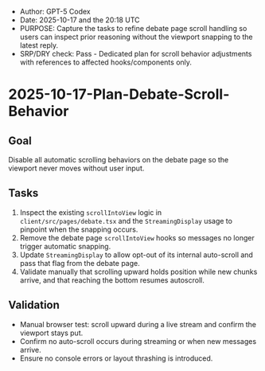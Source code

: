 * Author: GPT-5 Codex
* Date: 2025-10-17 and the 20:18 UTC
* PURPOSE: Capture the tasks to refine debate page scroll handling so users can inspect prior reasoning without the viewport snapping to the latest reply.
* SRP/DRY check: Pass - Dedicated plan for scroll behavior adjustments with references to affected hooks/components only.

# 2025-10-17-Plan-Debate-Scroll-Behavior

## Goal
Disable all automatic scrolling behaviors on the debate page so the viewport never moves without user input.

## Tasks
1. Inspect the existing `scrollIntoView` logic in `client/src/pages/debate.tsx` and the `StreamingDisplay` usage to pinpoint when the snapping occurs.
2. Remove the debate page `scrollIntoView` hooks so messages no longer trigger automatic snapping.
3. Update `StreamingDisplay` to allow opt-out of its internal auto-scroll and pass that flag from the debate page.
4. Validate manually that scrolling upward holds position while new chunks arrive, and that reaching the bottom resumes autoscroll.

## Validation
- Manual browser test: scroll upward during a live stream and confirm the viewport stays put.
- Confirm no auto-scroll occurs during streaming or when new messages arrive.
- Ensure no console errors or layout thrashing is introduced.
